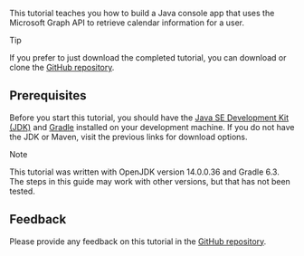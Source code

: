 <!-- markdownlint-disable MD002 MD041 -->

This tutorial teaches you how to build a Java console app that uses the Microsoft Graph API to retrieve calendar information for a user.

> [!TIP]
> If you prefer to just download the completed tutorial, you can download or clone the [GitHub repository](https://github.com/microsoftgraph/msgraph-training-java).

## Prerequisites

Before you start this tutorial, you should have the [Java SE Development Kit (JDK)](https://java.com/en/download/faq/develop.xml) and [Gradle](https://gradle.org/) installed on your development machine. If you do not have the JDK or Maven, visit the previous links for download options.

> [!NOTE]
> This tutorial was written with OpenJDK version 14.0.0.36 and Gradle 6.3. The steps in this guide may work with other versions, but that has not been tested.

## Feedback

Please provide any feedback on this tutorial in the [GitHub repository](https://github.com/microsoftgraph/msgraph-training-java).
